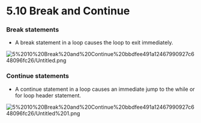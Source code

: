 # 5.10 Break and Continue

### Break statements

- A break statement in a loop causes the loop to exit immediately.

![5%2010%20Break%20and%20Continue%20bbdfee491a12467990927c648096fc26/Untitled.png](5%2010%20Break%20and%20Continue%20bbdfee491a12467990927c648096fc26/Untitled.png)

### Continue statements

- A continue statement in a loop causes an immediate jump to the while or for loop header statement.

![5%2010%20Break%20and%20Continue%20bbdfee491a12467990927c648096fc26/Untitled%201.png](5%2010%20Break%20and%20Continue%20bbdfee491a12467990927c648096fc26/Untitled%201.png)